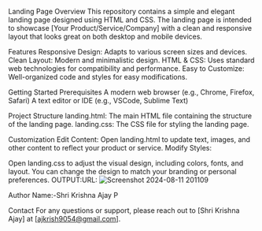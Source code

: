 Landing Page
Overview
This repository contains a simple and elegant landing page designed using HTML and CSS. The landing page is intended to showcase [Your Product/Service/Company] with a clean and responsive layout that looks great on both desktop and mobile devices.

Features
Responsive Design: Adapts to various screen sizes and devices.
Clean Layout: Modern and minimalistic design.
HTML & CSS: Uses standard web technologies for compatibility and performance.
Easy to Customize: Well-organized code and styles for easy modifications.

Getting Started
Prerequisites
A modern web browser (e.g., Chrome, Firefox, Safari)
A text editor or IDE (e.g., VSCode, Sublime Text)

Project Structure
landing.html: The main HTML file containing the structure of the landing page.
landing.css: The CSS file for styling the landing page.

Customization
Edit Content:
Open landing.html to update text, images, and other content to reflect your product or service.
Modify Styles:

Open landing.css to adjust the visual design, including colors, fonts, and layout. You can change the design to match your branding or personal preferences.
OUTPUT:URL:
![Screenshot 2024-08-11 201109](https://github.com/user-attachments/assets/54d6989e-c7e9-4471-bfe3-fd926d1bd091)

Author Name:-Shri Krishna Ajay P

Contact
For any questions or support, please reach out to [Shri Krishna Ajay] at [ajkrish9054@gmail.com].

